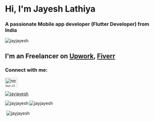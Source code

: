 <h1 align="left">Hi, I'm Jayesh Lathiya</h1> 
<h3 align="left">A passionate Mobile app developer (Flutter Developer) from India</h3>
<p align="left"> <img src="https://komarev.com/ghpvc/?username=jayjayesh&label=Profile%20views&color=0e75b6&style=flat" alt="jayjayesh" /> </p>

## I'm an Freelancer on [Upwork](https://www.upwork.com/freelancers/~01eea2dd754df9be15?mp_source=share), [Fiverr](https://www.fiverr.com/jayeshlathiya/)

<h3 align="left">Connect with me:</h3>
<p align="left">
<a href="https://linkedin.com/in/https://www.linkedin.com/in/jayesh-lathiya/" target="blank"><img align="center" src="https://raw.githubusercontent.com/rahuldkjain/github-profile-readme-generator/master/src/images/icons/Social/linked-in-alt.svg" alt="https://www.linkedin.com/in/jayesh-lathiya/" height="30" width="40" /></a>
</p>

<p align="left"> <a href="https://github.com/ryo-ma/github-profile-trophy"><img src="https://github-profile-trophy.vercel.app/?username=jayjayesh" alt="jayjayesh" /></a> </p>

<p><img align="left" src="https://github-readme-stats.vercel.app/api/top-langs?username=jayjayesh&show_icons=true&locale=en&layout=compact" alt="jayjayesh" /></p>

<p><img align="center" src="https://github-readme-streak-stats.herokuapp.com/?user=jayjayesh&" alt="jayjayesh" /></p>

<p>&nbsp;<img align="center" src="https://github-readme-stats.vercel.app/api?username=jayjayesh&show_icons=true&locale=en" alt="jayjayesh" /></p>
